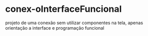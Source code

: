 # conex-oInterfaceFuncional
projeto de uma conexão sem utilizar componentes na tela, apenas orientação a interface e programação funcional
